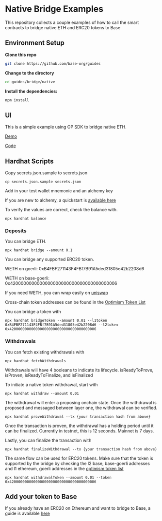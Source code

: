 # Native Bridge Examples

This repository collects a couple examples of how to call the smart contracts to bridge native ETH and ERC20 tokens to Base

## Environment Setup

**Clone this repo**

```bash
git clone https://github.com/base-org/guides
```

**Change to the directory**

```bash
cd guides/bridge/native
```

**Install the dependencies:**

```bash
npm install
```

## UI

This is a simple example using OP SDK to bridge native ETH.

[Demo](https://op-stack-bridge-example.vercel.app/)

[Code](https://github.com/wilsoncusack/op-stack-bridge-example)

## Hardhat Scripts

Copy secrets.json.sample to secrets.json

```
cp secrets.json.sample secrets.json
```

Add in your test wallet mnemonic and an alchemy key

If you are new to alchemy, a quickstart is [available here](https://docs.alchemy.com/docs/alchemy-quickstart-guide)

To verify the values are correct, check the balance with.

```
npx hardhat balance
```

### Deposits

You can bridge ETH.

```
npx hardhat bridge --amount 0.1
```

You can bridge any supported ERC20 token.

WETH on goerli: 0xB4FBF271143F4FBf7B91A5ded31805e42b2208d6

WETH on base-goerli: 0x4200000000000000000000000000000000000006

If you need WETH, you can wrap easily on [uniswap](https://app.uniswap.org/#/swap?chain=goerli)

Cross-chain token addresses can be found in the [Optimism Token List](https://github.com/ethereum-optimism/ethereum-optimism.github.io)

You can bridge a token with

```
npx hardhat bridgeToken --amount 0.01 --l1token 0xB4FBF271143F4FBf7B91A5ded31805e42b2208d6 --l2token 0x4200000000000000000000000000000000000006
```

### Withdrawals

You can fetch existing withdrawals with

```
npx hardhat fetchWithdrawals
```

Withdrawals will have 4 booleans to indicate its lifecycle.
isReadyToProve, isProven, isReadyToFinalize, and isFinalized

To initiate a native token withdrawal, start with

```
npx hardhat withdraw --amount 0.01
```

The withdrawal will enter a proposing onchain state. Once the withdrawal is proposed and messaged between layer one, the withdrawal can be verified.

```
npx hardhat proveWithdrawal --tx {your transaction hash from above}
```

Once the transaction is proven, the withdrawal has a holding period until it can be finalized. Currently in testnet, this is 12 seconds. Mainnet is 7 days.

Lastly, you can finalize the transaction with

```
npx hardhat finalizeWithdrawal --tx {your transaction hash from above}
```

The same flow can be used for ERC20 tokens. Make sure that the token is supported by the bridge by checking the l2 base, base-goerli addresses and l1 ethereum, goerli addresses in the [optimism token list](https://github.com/ethereum-optimism/ethereum-optimism.github.io)

```
npx hardhat withdrawalToken --amount 0.01 --token 0x4200000000000000000000000000000000000006
```

## Add your token to Base

If you already have an ERC20 on Ethereum and want to bridge to Base, a guide is available [here](https://docs.base.org/tokens/list)
